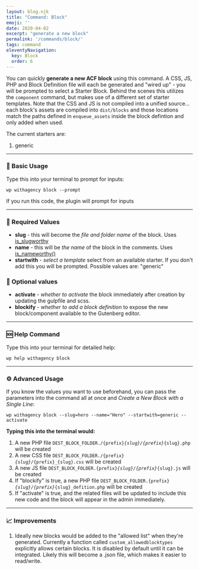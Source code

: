 ```yaml
---
layout: blog.njk
title: "Command: Block"
emoji: ''
date: 2020-04-02
excerpt: "generate a new block"
permalink: '/commands/block/'
tags: command
eleventyNavigation:
  key: Block
  order: 6
---
```


You can quickly **generate a new ACF block** using this command. A CSS, JS, PHP and Block Definition file will each be generated and "wired up" - you will be prompted to select a Starter Block. Behind the scenes this utilizes the <code class="language-bash">component</code> command, but makes use of a different set of starter templates. Note that the CSS and JS is not compiled into a unified source... each block's assets are compiled into <code class="language-bash">dist/blocks</code> and those locations match the paths defined in <code class="language-bash">enqueue_assets</code> inside the block defintion and only added when used.

The current starters are:

1. generic
<!-- 2. primarynav -->


***

### 🎉 Basic Usage

Type this into your terminal to prompt for inputs:
<pre><code class="language-bash">wp withagency block --prompt</code></pre>

If you run this code, the plugin will prompt for inputs

***

### 📌 Required Values
- **slug** - this will become the *file and folder name* of the block. Uses [is_slugworthy](/reference/class/#slug)
- **name** - this will be *the name* of the block in the comments. Uses [is_nameworthy()](/reference/class/#name)
- **startwith** - *select a template* select from an available starter. If you don't add this you will be prompted. Possible values are: "generic"

### 🔔 Optional values

- **activate** - *whether to activate* the block immediately after creation by updating the gulpfile and scss.
- **blockify** - *whether to add a block definition* to expose the new block/component available to the Gutenberg editor.
***


### 🆘 Help Command

Type this into your terminal for detailed help:

<pre><code class="language-bash">wp help withagency block</code></pre>

***

### ⚙️ Advanced Usage
If you know the values you want to use beforehand, you can pass the parameters into the command all at once and *Create a New Block with a Single Line*:

<pre><code class="language-bash">wp withagency block --slug=hero --name="Hero" --startwith=generic --activate</code></pre>

**Typing this into the terminal would:**
1.  A new PHP file <code class="language-bash">DEST_BLOCK_FOLDER./{prefix}_{slug}/{prefix}_{slug}.php</code> will be created
2.  A new CSS file <code class="language-bash">DEST_BLOCK_FOLDER./{prefix}_{slug}/_{prefix}_{slug}.css</code> will be created 
3.  A new JS file <code class="language-bash">DEST_BLOCK_FOLDER.{prefix}_{slug}/{prefix}_{slug}.js</code> will be created
4. If "blockify" is true, a new PHP file <code class="language-bash">DEST_BLOCK_FOLDER.{prefix}_{slug}/{prefix}_{slug}_defition.php</code> will be created
5. If "activate" is true, and the related files will be updated to include this new code and the block will appear in the admin immediately.

***

### 📈 Improvements

1. Ideally new blocks would be added to the "allowed list" when they're generated. Currently a function called `custom_allowedblocktypes` explicitly allows certain blocks. It is disabled by default until it can be integrated. Likely this will become a .json file, which makes it easier to read/write.